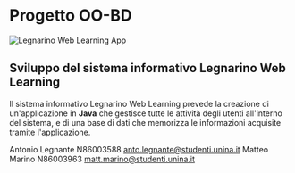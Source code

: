 # Progetto OO-BD
![Legnarino Web Learning App](https://github.com/Mathieus99/Progetto_OO_BD/assets/Legnarino_WL_Loghi/Legnarino_Logo_GitHub.png)

## Sviluppo del sistema informativo Legnarino Web Learning
Il sistema informativo Legnarino Web Learning prevede la creazione di un'applicazione in **Java** che gestisce tutte le attività degli utenti all'interno del sistema, e di una base di dati che memorizza le informazioni acquisite tramite l'applicazione.




Antonio Legnante N86003588 anto.legnante@studenti.unina.it
Matteo Marino N86003963 matt.marino@studenti.unina.it
